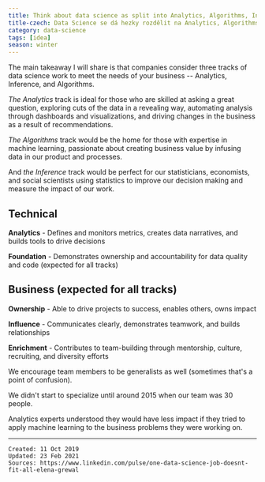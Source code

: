 ```yaml
---
title: Think about data science as split into Analytics, Algorithms, Inference
title-czech: Data Science se dá hezky rozdělit na Analytics, Algorithms, Inference
category: data-science
tags: [idea]
season: winter
---
```


The main takeaway I will share is that companies consider three tracks of data science work to meet the needs of your business -- Analytics, Inference, and Algorithms.

*The Analytics* track is ideal for those who are skilled at asking a great question, exploring cuts of the data in a revealing way, automating analysis through dashboards and visualizations, and driving changes in the business as a result of recommendations.

*The Algorithms* track would be the home for those with expertise in machine learning, passionate about creating business value by infusing data in our product and processes.

And *the Inference* track would be perfect for our statisticians, economists, and social scientists using statistics to improve our decision making and measure the impact of our work.

## Technical

**Analytics** - Defines and monitors metrics, creates data narratives, and builds tools to drive decisions

**Foundation** - Demonstrates ownership and accountability for data quality and code (expected for all tracks)

## Business (expected for all tracks)

**Ownership** - Able to drive projects to success, enables others, owns impact

**Influence** - Communicates clearly, demonstrates teamwork, and builds relationships

**Enrichment** - Contributes to team-building through mentorship, culture, recruiting, and diversity efforts

We encourage team members to be generalists as well (sometimes that's a point of confusion).

We didn't start to specialize until around 2015 when our team was 30 people.

Analytics experts understood they would have less impact if they tried to apply machine learning to the business problems they were working on.

---

    Created: 11 Oct 2019
    Updated: 23 Feb 2021
    Sources: https://www.linkedin.com/pulse/one-data-science-job-doesnt-fit-all-elena-grewal